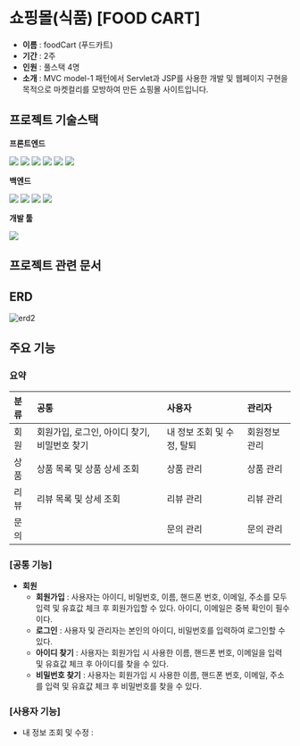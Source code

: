 # 쇼핑몰(식품) [FOOD CART]


* **이름** : foodCart (푸드카트)
* **기간** : 2주
* **인원** : 풀스택 4명
* **소개** : MVC model-1 패턴에서 Servlet과 JSP를 사용한 개발 및 웹페이지 구현을 목적으로 마켓컬리를 모방하여 만든 쇼핑몰 사이트입니다.

## 프로젝트 기술스택
**프론트엔드**

<img src="https://img.shields.io/badge/HTML5-E34F26?style=flat-square"/> <img src="https://img.shields.io/badge/CSS3-1572B6?style=flat-square"/> <img src="https://img.shields.io/badge/JavaScript-F7DF1E?style=flat-square"/> <img src="https://img.shields.io/badge/jQuery-0769AD?style=flat-square"/> <img src="https://img.shields.io/badge/Ajax-66FFFF?style=flat-square"/> 
<img src="https://img.shields.io/badge/Bootstrap-7952B3?style=flat-square"/>

**백엔드**

<img src="https://img.shields.io/badge/Java8-007396?style=flat-square"/> <img src="https://img.shields.io/badge/ORACLE-F80000?style=flat-square"/> <img src="https://img.shields.io/badge/MyBatis-000000?style=flat-square"/> <img src="https://img.shields.io/badge/Apache Tomcat-F8DC75?style=flat-square"/>

**개발 툴**

<img src="https://img.shields.io/badge/Eclipse%20IDE-2C2255?style=flat-square&logo=java&logoColor=white"/>

## 프로젝트 관련 문서

## ERD
![erd2](https://github.com/user-attachments/assets/99fa3e40-a7d9-433b-9d07-8015e4442958)

## 주요 기능
### 요약
|**분류**|**공통**|**사용자**|**관리자**|
|:--|:--|:--|:--|
|회원|회원가입, 로그인, 아이디 찾기, 비밀번호 찾기|내 정보 조회 및 수정, 탈퇴|회원정보 관리|
|상품|상품 목록 및 상품 상세 조회|상품 관리|상품 관리|
|리뷰|리뷰 목록 및 상세 조회|리뷰 관리|리뷰 관리|
|문의||문의 관리|문의 관리|

### [공통 기능]
* **회원**
  * **회원가입** : 사용자는 아이디, 비밀번호, 이름, 핸드폰 번호, 이메일, 주소를 모두 입력 및 유효값 체크 후 회원가입할 수 있다. 아이디, 이메일은 중복 확인이 필수이다.
  * **로그인** : 사용자 및 관리자는 본인의 아이디, 비밀번호를 입력하여 로그인할 수 있다.
  * **아이디 찾기** : 사용자는 회원가입 시 사용한 이름, 핸드폰 번호, 이메일을 입력 및 유효값 체크 후 아이디를 찾을 수 있다.
  * **비밀번호 찾기** : 사용자는 회원가입 시 사용한 이름, 핸드폰 번호, 이메일, 주소를 입력 및 유효값 체크 후 비밀번호를 찾을 수 있다.

### [사용자 기능]
* 내 정보 조회 및 수정 : 







